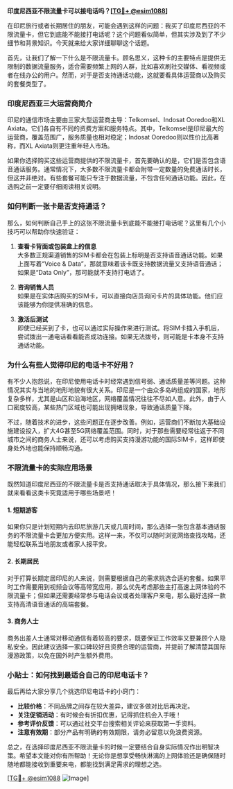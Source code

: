 **印度尼西亚不限流量卡可以接电话吗？[[TG💪+ @esim1088](https://t.me/s/esim1088)]**

在印尼旅行或者长期居住的朋友，可能会遇到这样的问题：我买了印度尼西亚的不限流量卡，但它到底能不能接打电话呢？这个问题看似简单，但其实涉及到了不少细节和背景知识。今天就来给大家详细聊聊这个话题。

首先，让我们了解一下什么是不限流量卡。顾名思义，这种卡的主要特点是提供无限制的数据流量服务，适合需要频繁上网的人群，比如喜欢刷社交媒体、看视频或者在线办公的用户。然而，对于是否支持通话功能，这就要看具体运营商以及购买的套餐类型了。

### 印度尼西亚三大运营商简介

印尼的通信市场主要由三家大型运营商主导：Telkomsel、Indosat Ooredoo和XL Axiata。它们各自有不同的资费方案和服务特点。其中，Telkomsel是印尼最大的运营商，覆盖范围广，服务质量也相对稳定；Indosat Ooredoo则以性价比高著称，而XL Axiata则更注重年轻人市场。

如果你选择购买这些运营商提供的不限流量卡，首先要确认的是，它们是否包含语音通话服务。通常情况下，大多数不限流量卡都会附带一定数量的免费通话时长，但这并非绝对。有些套餐可能只专注于数据流量，不包含任何通话功能。因此，在选购之前一定要仔细阅读相关说明。

### 如何判断一张卡是否支持通话？

那么，如何判断自己手上的这张不限流量卡到底能不能接打电话呢？这里有几个小技巧可以帮助你快速验证：

1. **查看卡背面或包装盒上的信息**  
   大多数正规渠道销售的SIM卡都会在包装上标明是否支持语音通话功能。如果上面写着“Voice & Data”，那就意味着该卡既支持数据流量又支持语音通话；如果是“Data Only”，那可能就不支持打电话了。

2. **咨询销售人员**  
   如果是在实体店购买的SIM卡，可以直接向店员询问卡片的具体功能。他们应该能够为你提供准确的信息。

3. **激活后测试**  
   即使已经买到了卡，也可以通过实际操作来进行测试。将SIM卡插入手机后，尝试拨出一通电话看看能否成功连接。如果无法拨号，则可能是卡本身不支持通话功能。

### 为什么有些人觉得印尼的电话卡不好用？

有不少人抱怨说，在印尼使用电话卡时经常遇到信号弱、通话质量差等问题。这种情况其实与当地的地形地貌有很大关系。印尼是一个由众多岛屿组成的国家，地形复杂多样，尤其是山区和沿海地区，网络覆盖情况往往不尽如人意。此外，由于人口密度较高，某些热门区域也可能出现拥堵现象，导致通话质量下降。

不过，随着技术的进步，这些问题正在逐步改善。例如，运营商们不断加大基础设施建设投入，扩大4G甚至5G网络覆盖范围。同时，对于那些需要经常往返于不同城市之间的商务人士来说，还可以考虑购买支持漫游功能的国际SIM卡，这样即使身处外地也能保持顺畅沟通。

### 不限流量卡的实际应用场景

既然知道印度尼西亚的不限流量卡是否支持通话取决于具体情况，那么接下来我们就来看看这类卡究竟适用于哪些场景吧！

#### 1. 短期游客
如果你只是计划短期内去印尼旅游几天或几周时间，那么选择一张包含基本通话服务的不限流量卡会更加方便实用。这样一来，不仅可以随时浏览网络查找攻略，还能轻松联系当地朋友或者家人报平安。

#### 2. 长期居民
对于打算长期定居印尼的人来说，则需要根据自己的需求挑选合适的套餐。如果平时工作需要用到视频会议等高带宽应用，那么优先考虑那些主打高速上网体验的不限流量卡；但如果还需要经常参与电话会议或者处理客户来电，那么最好选择一款支持高清语音通话的高端套餐。

#### 3. 商务人士
商务出差人士通常对移动通信有着较高的要求，既要保证工作效率又要兼顾个人隐私安全。因此建议选择一家口碑较好且资费合理的运营商，并提前了解清楚其国际漫游政策，以免在国外时产生额外费用。

### 小贴士：如何找到最适合自己的印尼电话卡？

最后再给大家分享几个挑选印尼电话卡的小窍门：

- **比较价格**：不同品牌之间存在较大差异，建议多做对比后再决定。
- **关注促销活动**：有时候会有折扣优惠，记得抓住机会入手哦！
- **参考评价反馈**：可以通过社交平台搜索相关评论来获取第一手资料。
- **注意有效期**：部分产品有明确的有效期限，请务必留意以免浪费资源。

总之，在选择印度尼西亚不限流量卡的时候一定要结合自身实际情况作出明智决策。希望本文能对你有所帮助！无论你是想享受畅快淋漓的上网体验还是确保随时随地都能接收到重要来电，都能找到满足需求的理想之选。

[[TG💪+ @esim1088](https://t.me/s/esim1088) ![Image](https://i.postimg.cc/4NQfJmqS/Snipaste-2025-05-13-00-14-12.png)]